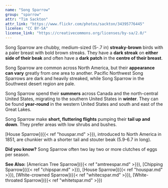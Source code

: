 ```yaml
---
name: "Song Sparrow"
group: "sparrow"
attr: "Tim Sackton"
attr_link: "https://www.flickr.com/photos/sackton/34395776445"
license: "CC BY-SA"
license_link: "https://creativecommons.org/licenses/by-sa/2.0/"
---
```

Song Sparrow are chubby, medium-sized (5-.7 in) **streaky-brown** birds with a paler breast with bold brown streaks. They have a **dark streak** on **either side of their beak** and often have a **dark patch** in the **centre of their breast**.

Song Sparrow are common across North America, but their **appearance can vary** greatly from one area to another. Pacific Northwest Song Sparrows are dark and heavily streaked, while Song Sparrow in the Southwest desert region are pale.

Song Sparrow spend their **summers** across Canada and the north-central United States, migrating to the southern United States in **winter**. They can be found **year-round** in the western United States and south and east of the Great Lakes.

Song Sparrow make **short, fluttering flights** pumping their **tail up and down**. They prefer areas with low shrubs and bushes.

[House Sparrow]({{< ref "houspar.md" >}}), introduced to North America in 1851, are chunkier with a shorter tail and stouter beak (5.9-6.7 in long).

**Did you know?** Song Sparrow often two lay two or more clutches of eggs per season.

<!-- generated, do not edit -->
**See Also:**
[American Tree Sparrow]({{< ref "amtreespar.md" >}}),
[Chipping Sparrow]({{< ref "chipspar.md" >}}),
[House Sparrow]({{< ref "houspar.md" >}}),
[White-crowned Sparrow]({{< ref "whitecspar.md" >}}),
[White-throated Sparrow]({{< ref "whitetspar.md" >}})
